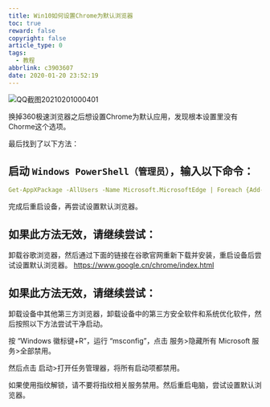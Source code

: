 ```yaml
---
title: Win10如何设置Chrome为默认浏览器
toc: true
reward: false
copyright: false
article_type: 0
tags:
  - 教程
abbrlink: c3903607
date: 2020-01-20 23:52:19
---
```


![QQ截图20210201000401](https://cdn.jsdelivr.net/gh/Anyway521/blogpic2@main/image/QQ截图20210201000401.jpg)

换掉360极速浏览器之后想设置Chrome为默认应用，发现根本设置里没有Chorme这个选项。

<!-- more -->

最后找到了以下方法：
## 启动 `Windows PowerShell（管理员）`，输入以下命令：
``` yml
Get-AppXPackage -AllUsers -Name Microsoft.MicrosoftEdge | Foreach {Add-AppxPackage -DisableDevelopmentMode -Register "$($_.InstallLocation)\AppXManifest.xml" -Verbose}
```
完成后重启设备，再尝试设置默认浏览器。

## 如果此方法无效，请继续尝试：
卸载谷歌浏览器，然后通过下面的链接在谷歌官网重新下载并安装，重启设备后尝试设置默认浏览器。
<https://www.google.cn/chrome/index.html>

## 如果此方法无效，请继续尝试：
卸载设备中其他第三方浏览器，卸载设备中的第三方安全软件和系统优化软件，然后按照以下方法尝试干净启动。

按 “Windows 徽标键+R”，运行 “msconfig”，点击 服务>隐藏所有 Microsoft 服务>全部禁用。

然后点击 启动>打开任务管理器，将所有启动项都禁用。

如果使用指纹解锁，请不要将指纹相关服务禁用。然后重启电脑，尝试设置默认浏览器。
